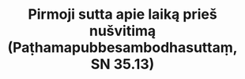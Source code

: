 ---
layout: page
title: 'Pirmoji sutta apie laiką prieš nušvitimą (Paṭhamapubbesambodhasuttaṃ, SN 35.13)'
category: susijusios suttos
index: 
    - Saldybė (assāda)
    - Kartumas, pavojus (ādīnava)
    - Ištrukimas (nissaraṇa)
sortIndex: 35013
tags: 
    - Saldybė (assāda)
    - Kartumas, pavojus (ādīnava)
    - Ištrukimas (nissaraṇa)
suttacentral: sn35.13
---
